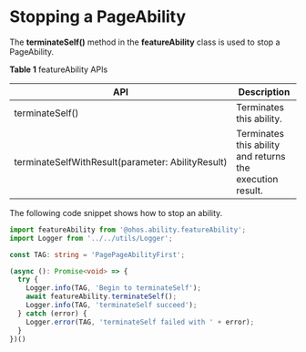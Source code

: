 # Stopping a PageAbility


The **terminateSelf()** method in the **featureAbility** class is used to stop a PageAbility.

**Table 1** featureAbility APIs

| API| Description|
| -------- | -------- |
| terminateSelf() | Terminates this ability.|
| terminateSelfWithResult(parameter:&nbsp;AbilityResult) | Terminates this ability and returns the execution result.|


The following code snippet shows how to stop an ability.

```ts
import featureAbility from '@ohos.ability.featureAbility';
import Logger from '../../utils/Logger';

const TAG: string = 'PagePageAbilityFirst';
```
```ts
(async (): Promise<void> => {
  try {
    Logger.info(TAG, 'Begin to terminateSelf');
    await featureAbility.terminateSelf();
    Logger.info(TAG, 'terminateSelf succeed');
  } catch (error) {
    Logger.error(TAG, 'terminateSelf failed with ' + error);
  }
})()
```

